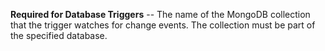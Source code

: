 **Required for Database Triggers** -- The name of the MongoDB collection
that the trigger watches for change events. The collection must be part
of the specified database.
